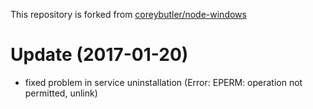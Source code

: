 This repository is forked from
[coreybutler/node-windows](https://github.com/coreybutler/node-windows)

# Update (2017-01-20)
- fixed problem in service uninstallation (Error: EPERM: operation not permitted, unlink)
